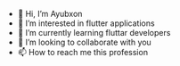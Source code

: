 - 👋 Hi, I’m Ayubxon
- 👀 I’m interested in flutter applications
- 🌱 I’m currently learning fluttar developers
- 💞️ I’m looking to collaborate with you
- 📫 How to reach me this profession

<!---
ayubxon-ctrl/ayubxon-ctrl is a ✨ special ✨ repository because its `README.md` (this file) appears on your GitHub profile.
You can click the Preview link to take a look at your changes.
--->

